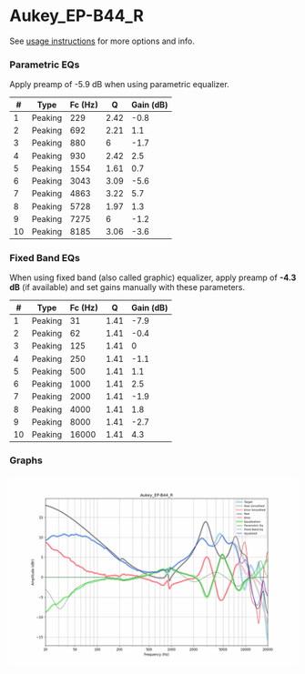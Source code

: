 # Aukey_EP-B44_R
See [usage instructions](https://github.com/jaakkopasanen/AutoEq#usage) for more options and info.

### Parametric EQs
Apply preamp of -5.9 dB when using parametric equalizer.

|   # | Type    |   Fc (Hz) |    Q |   Gain (dB) |
|-----|---------|-----------|------|-------------|
|   1 | Peaking |       229 | 2.42 |        -0.8 |
|   2 | Peaking |       692 | 2.21 |         1.1 |
|   3 | Peaking |       880 | 6    |        -1.7 |
|   4 | Peaking |       930 | 2.42 |         2.5 |
|   5 | Peaking |      1554 | 1.61 |         0.7 |
|   6 | Peaking |      3043 | 3.09 |        -5.6 |
|   7 | Peaking |      4863 | 3.22 |         5.7 |
|   8 | Peaking |      5728 | 1.97 |         1.3 |
|   9 | Peaking |      7275 | 6    |        -1.2 |
|  10 | Peaking |      8185 | 3.06 |        -3.6 |

### Fixed Band EQs
When using fixed band (also called graphic) equalizer, apply preamp of **-4.3 dB** (if available) and set gains manually with these parameters.

|   # | Type    |   Fc (Hz) |    Q |   Gain (dB) |
|-----|---------|-----------|------|-------------|
|   1 | Peaking |        31 | 1.41 |        -7.9 |
|   2 | Peaking |        62 | 1.41 |        -0.4 |
|   3 | Peaking |       125 | 1.41 |         0   |
|   4 | Peaking |       250 | 1.41 |        -1.1 |
|   5 | Peaking |       500 | 1.41 |         1.1 |
|   6 | Peaking |      1000 | 1.41 |         2.5 |
|   7 | Peaking |      2000 | 1.41 |        -1.9 |
|   8 | Peaking |      4000 | 1.41 |         1.8 |
|   9 | Peaking |      8000 | 1.41 |        -2.7 |
|  10 | Peaking |     16000 | 1.41 |         4.3 |

### Graphs
![](./Aukey_EP-B44_R.png)
